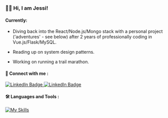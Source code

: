### :woman_technologist: Hi, I am Jessi!

#### Currently:

- Diving back into the React/Node.js/Mongo stack with a personal project ('adventures' - see below) after 2 years of professionally coding in Vue.js/Flask/MySQL.

- Reading up on system design patterns.

- Working on running a trail marathon.

#### :incoming_envelope:   Connect with me :
<a href="https://www.linkedin.com/in/jessivelazquez/" target="_blank">
  <img src="https://img.shields.io/badge/LinkedIn-blue?style=for-the-badge&logo=linkedin&logoColor=white" alt="LinkedIn Badge"/>
</a>
<a href="mailto:jessivelazq1@gmail.com" target="_blank">
  <img src="https://img.shields.io/badge/Gmail-red?style=for-the-badge&logo=gmail&logoColor=white" alt="LinkedIn Badge"/>
</a>

#### :hammer_and_wrench:   Languages and Tools :
[![My Skills](https://skillicons.dev/icons?i=js,py,ts,vue,react,flask,nodejs,html,css,mongodb,mysql,gcp,git,graphql,vscode)](https://skillicons.dev)

